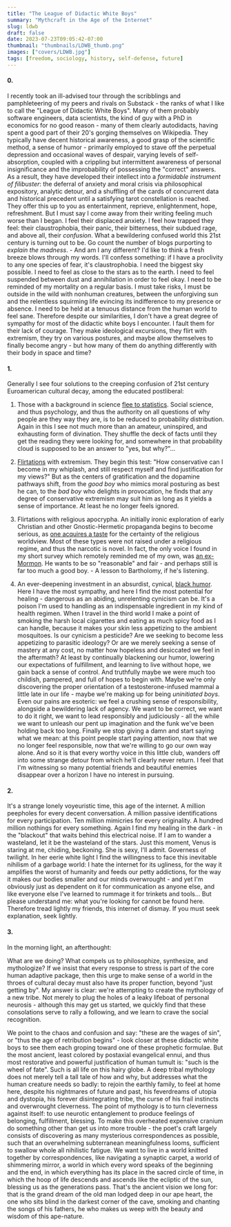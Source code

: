 ```yaml
---
title: "The League of Didactic White Boys"
summary: "Mythcraft in the Age of the Internet"
slug: ldwb
draft: false
date: 2023-07-23T09:05:42-07:00
thumbnail: "thumbnails/LDWB_thumb.png"
images: ["covers/LDWB.jpg"]
tags: [freedom, sociology, history, self-defense, future]
---
```


#### 0.

I recently took an ill-advised tour through the scribblings and pamphleteering of my peers and rivals on Substack - the ranks of what I like to call the "League of Didactic White Boys". Many of them probably software engineers, data scientists, the kind of guy with a PhD in economics for no good reason - many of them clearly autodidacts, having spent a good part of their 20's gorging themselves on Wikipedia. They typically have decent historical awareness, a good grasp of the scientific method, a sense of humor - primarily employed to stave off the perpetual depression and occasional waves of despair, varying levels of self-absorption, coupled with a crippling but intermittent awareness of personal insignificance and the improbability of possessing the "correct" answers. As a result, they have developed their intellect into a *formidable instrument of filibuster*: the deferral of anxiety and moral crisis via philosophical expository, analytic detour, and a shuffling of the cards of concurrent data and historical precedent until a satisfying tarot constellation is reached. They offer this up to you as entertainment, reprieve, enlightenment, hope, refreshment. But I must say I come away from their writing feeling much worse than I began. I feel their displaced anxiety. I feel how trapped they feel: their claustrophobia, their panic, their bitterness, their subdued rage, and above all, their *confusion*. What a bewildering confused world this 21st century is turning out to be. Go count the number of blogs purporting to *explain the madness*. - And am I any different? I'd like to think a fresh breeze blows through my words. I'll confess something: if I have a proclivity to any one species of fear, it's claustrophobia. I need the biggest sky possible. I need to feel as close to the stars as to the earth. I need to feel suspended between dust and annihilation in order to feel okay. I need to be reminded of my mortality on a regular basis. I must take risks, I must be outside in the wild with nonhuman creatures, between the unforgiving sun and the relentless squirming life evincing its indifference to my presence or absence. I need to be held at a tenuous distance from the human world to feel sane. Therefore despite our similarities, I don't have a great degree of sympathy for most of the didactic white boys I encounter. I fault them for their lack of courage. They make ideological excursions, they flirt with extremism, they try on various postures, and maybe allow themselves to finally become angry - but how many of them do anything differently with their body in space and time?

#### 1.

Generally I see four solutions to the creeping confusion of 21st century Euroamerican cultural decay, among the educated postliberal:

1. Those with a background in science [flee to statistics][tailcalled]. Social science, and thus psychology, and thus the authority on all questions of why people are they way they are, is to be reduced to probability distribution. Again in this I see not much more than an amateur, uninspired, and exhausting form of divination. They shuffle the deck of facts until they get the reading they were looking for, and somewhere in that probability cloud is supposed to be an answer to "yes, but why?"...

2. [Flirtations][darkbill] with extremism. They begin this test: "How conservative can I become in my whiplash, and still respect myself and find justification for my views?" But as the centers of gratification and the dopamine pathways shift, from the *good boy* who mimics moral posturing as best he can, to the *bad boy* who delights in provocation, he finds that any degree of conservative extremism may suit him as long as it yields a sense of importance. At least he no longer feels ignored.

3. Flirtations with religious apocrypha. An initially ironic exploration of early Christian and other Gnostic-Hermetic propaganda begins to become serious, as [one acquires a taste][eharding] for the certainty of the religious worldview. Most of these types were not raised under a religious regime, and thus the narcotic is novel. In fact, the only voice I found in my short survey which remotely reminded me of my own, was [an ex-Mormon][mormon]. He wants to be so "reasonable" and fair - and perhaps still is far too much a good boy. - A lesson to Bartholomy, if he's listening.

4. An ever-deepening investment in an absurdist, cynical, [black humor][clownworld]. Here I have the most sympathy, and here I find the most potential for healing - dangerous as an abiding, unrelenting cynicism can be. It's a poison I'm used to handling as an indispensable ingredient in my kind of health regimen. When I travel in the third world I make a point of smoking the harsh local cigarettes and eating as much spicy food as I can handle, because it makes your skin less appetizing to the ambient mosquitoes. Is our cynicism a pesticide? Are we seeking to become less appetizing to parasitic ideology? Or are we merely seeking a sense of mastery at any cost, no matter how hopeless and desiccated we feel in the aftermath? At least by continually blackening our humor, lowering our expectations of fulfillment, and learning to live without hope, we gain back a sense of control. And truthfully maybe we were much too childish, pampered, and full of hopes to begin with. Maybe we're only discovering the proper orientation of a testosterone-infused mammal a little late in our life - maybe we're making up for being *uninitiated boys*. Even our pains are esoteric: we feel a crushing sense of responsibility, alongside a bewildering lack of agency. We want to be correct, we want to do it right, we want to lead responsibly and judiciously - all the while we want to unleash our pent up imagination and the funk we've been holding back too long. Finally we stop giving a damn and start saying what we mean: at this point people start paying attention, now that we no longer feel responsible, now that we're willing to go our own way alone. And so it is that every worthy voice in this little club, wanders off into some strange detour from which he'll clearly never return. I feel that I'm witnessing so many potential friends and beautiful enemies disappear over a horizon I have no interest in pursuing.

[tailcalled]: https://tailcalled.substack.com/p/causality-and-determinism-in-social
[darkbill]: https://anarchonomicon.substack.com/p/teach-a-man-to-revolt

#### 2.

It's a strange lonely voyeuristic time, this age of the internet. A million peepholes for every decent conversation. A million passive identifications for every participation. Ten million mimicries for every originality. A hundred million nothings for every something. Again I find my healing in the dark - in the "blackout" that waits behind this electrical noise. If I am to wander a wasteland, let it be the wasteland of the stars. Just this moment, Venus is staring at me, chiding, beckoning. She is sexy, I'll admit. Governess of twilight. In her eerie white light I find the willingness to face this inevitable nihilism of a garbage world: I hate the internet for its ugliness, for the way it amplifies the worst of humanity and feeds our petty addictions, for the way it makes our bodies smaller and our minds overwrought - and yet I'm obviously just as dependent on it for communication as anyone else, and like everyone else I've learned to rummage it for trinkets and tools... But please understand me: what you're looking for cannot be found here. Therefore tread lightly my friends, this internet of dismay. If you must seek explanation, seek lightly.

#### 3.

In the morning light, an afterthought:

What are we doing? What compels us to philosophize, synthesize, and mythologize? If we insist that every response to stress is part of the core human adaptive package, then this urge to make sense of a world in the throes of cultural decay must also have its proper function, beyond "just getting by". My answer is clear: we're attempting to create the mythology of a new tribe. Not merely to plug the holes of a leaky lifeboat of personal neurosis - although this may get us started, we quickly find that these consolations serve to rally a following, and we learn to crave the social recognition.

We point to the chaos and confusion and say: "these are the wages of sin", or "thus the age of retribution begins" - look closer at these didactic white boys to see them each groping toward one of these prophetic formulae. But the most ancient, least colored by postaxial evangelical ennui, and thus most restorative and powerful justification of human tumult is: "such is the wheel of fate". Such is all life on this hairy globe. A deep tribal mythology does not merely tell a tall tale of how and why, but addresses what the human creature needs so badly: to rejoin the earthly family, to feel at home here, despite his nightmares of future and past, his feverdreams of utopia and dystopia, his forever disintegrating tribe, the curse of his frail instincts and overwrought cleverness. The point of mythology is to turn cleverness against itself: to use neurotic entanglement to produce feelings of belonging, fulfillment, blessing. To make this overheated expensive cranium do something other than get us into more trouble - the poet's craft largely consists of discovering as many mysterious correspondences as possible, such that an overwhelming subterranean meaningfulness looms, sufficient to swallow whole all nihilistic fatigue. We want to live in a world knitted together by correspondences, like navigating a synaptic carpet, a world of shimmering mirror, a world in which every word speaks of the beginning and the end, in which everything has its place in the sacred circle of time, in which the hoop of life descends and ascends like the ecliptic of the sun, blessing us as the generations pass. That's the ancient vision we long for: that is the grand dream of the old man lodged deep in our ape heart, the one who sits blind in the darkest corner of the cave, smoking and chanting the songs of his fathers, he who makes us weep with the beauty and wisdom of this ape-nature.

[mormon]: https://tracingwoodgrains.substack.com/p/harvard-students-are-better-than

[clownworld]: https://aghostinthemachine.substack.com/p/pronouns-are-our-top-priority

[eharding]: https://eharding.substack.com/p/why-i-viewed-christianity-as-the
